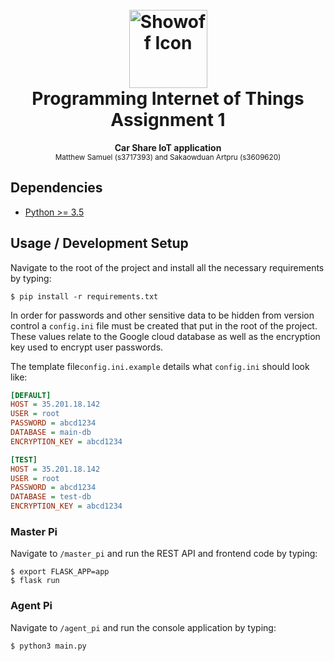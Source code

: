 
<div align="center">
  <h1>
    <br>
     <img src="https://i.imgur.com/0EqVtUO.png" alt="Showoff Icon" height="125">
    <br>
    Programming Internet of Things<br> Assignment 1
   <br>
  </h1>
  <strong>Car Share IoT application</strong><br>
  <sub>Matthew Samuel (s3717393) and Sakaowduan Artpru (s3609620)</sub>
</div>

## Dependencies
- [Python >= 3.5](https://www.python.org)

## Usage / Development Setup

Navigate to the root of the project and install all the necessary requirements by typing:
```
$ pip install -r requirements.txt
```
In order for passwords and other sensitive data to be hidden from version control a `config.ini` file must be created that put in the root of the project. These values relate to the Google cloud database as well as the encryption key used to encrypt user passwords.

The template file`config.ini.example` details what `config.ini` should look like:
```ini
[DEFAULT]
HOST = 35.201.18.142
USER = root
PASSWORD = abcd1234
DATABASE = main-db
ENCRYPTION_KEY = abcd1234

[TEST]
HOST = 35.201.18.142
USER = root
PASSWORD = abcd1234
DATABASE = test-db
ENCRYPTION_KEY = abcd1234
```

### Master Pi
Navigate to `/master_pi` and run the REST API and frontend code by typing:
```
$ export FLASK_APP=app
$ flask run
```
###  Agent Pi
Navigate to `/agent_pi` and run the console application by typing:
```
$ python3 main.py
```
